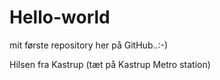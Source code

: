 # Hello-world
mit første repository her på GitHub..:-)

Hilsen fra Kastrup (tæt på Kastrup Metro station)
